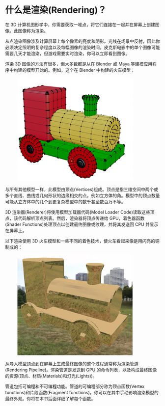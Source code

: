 # 什么是渲染(Rendering)？

在 3D 计算机图形学中，你需要获取一堆点，将它们连接在一起并在屏幕上创建图像。此图像称为渲染。

从点渲染图像涉及计算屏幕上每个像素的亮度和阴影。光线在场景中反射，因此你必须决定照明的复杂程度以及每幅图像的渲染时间。皮克斯电影中的单个图像可能需要几天才能渲染，但游戏需要实时渲染，你可以立即看到图像。

渲染 3D 图像的方法有很多，但大多数都是从在 Blender 或 Maya 等建模应用程序中构建的模型开始的。例如，这个在 Blender 中构建的火车模型：

<figure><img src="../../.gitbook/assets/image (1) (1) (1) (1) (1).png" alt="" width="375"><figcaption></figcaption></figure>

与所有其他模型一样，此模型由顶点(Vertices)组成。顶点是指三维空间中两个或多个直线、曲线或几何形状的边缘相交的点，例如立方体的角。模型中的顶点数量可能从立方体中的几个到更复杂模型中的数千甚至数百万不等。

3D 渲染器(Renderer)将使用模型加载器代码(Model Loader Code)读取这些顶点，该代码解析顶点列表。然后，渲染器将顶点传递给 GPU，着色器函数(Shader Functions)处理顶点以创建最终图像或纹理，并将其发送回 CPU 并显示在屏幕上。

以下渲染使用 3D 火车模型和一些不同的着色技术，使火车看起来像是用闪亮的铜制成的：

<figure><img src="../../.gitbook/assets/image (2) (1) (1) (1) (1).png" alt="" width="375"><figcaption></figcaption></figure>

从导入模型顶点到在屏幕上生成最终图像的整个过程通常称为渲染管道(Rendering Pipeline)。渲染管道是发送到 GPU 的命令列表，以及构成最终图像的资源(顶点、材质(Materials)和灯光(Lights))。

管道包括可编程和不可编程功能。管道的可编程部分称为顶点函数(Vertex functions)和片段函数(Fragment functions)，你可以在其中手动影响渲染模型的最终外观。你将在本书后面详细了解每个函数。
